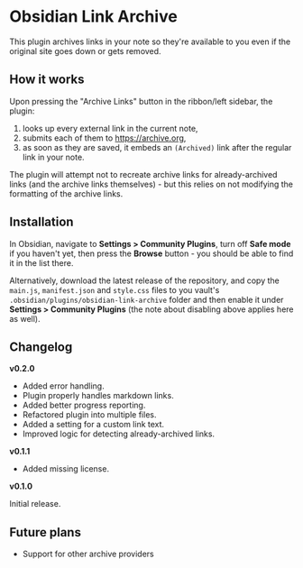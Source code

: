 # Obsidian Link Archive

This plugin archives links in your note so they're available to you even if the original site goes down or gets removed.

## How it works

Upon pressing the "Archive Links" button in the ribbon/left sidebar, the plugin:

1. looks up every external link in the current note,
2. submits each of them to https://archive.org,
3. as soon as they are saved, it embeds an `(Archived)` link after the regular link in your note.

The plugin will attempt not to recreate archive links for already-archived links (and the archive links themselves) - but this relies on not modifying the formatting of the archive links.

## Installation

In Obsidian, navigate to **Settings > Community Plugins**, turn off **Safe mode** if you haven't yet, then press the **Browse** button - you should be able to find it in the list there.

Alternatively, download the latest release of the repository, and copy the `main.js`, `manifest.json` and `style.css` files to you vault's `.obsidian/plugins/obsidian-link-archive` folder and then enable it under **Settings > Community Plugins** (the note about disabling above applies here as well).

## Changelog

**v0.2.0**

- Added error handling.
- Plugin properly handles markdown links.
- Added better progress reporting.
- Refactored plugin into multiple files.
- Added a setting for a custom link text.
- Improved logic for detecting already-archived links.

**v0.1.1**

- Added missing license.

**v0.1.0**

Initial release.

## Future plans

- Support for other archive providers

